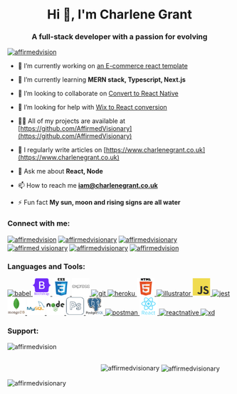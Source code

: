 <h1 align="center">Hi 👋, I'm Charlene Grant</h1>
<h3 align="center">A full-stack developer with a passion for evolving</h3>

<p align="left"> <a href="https://twitter.com/affirmedvision" target="blank"><img src="https://img.shields.io/twitter/follow/affirmedvision?logo=twitter&style=for-the-badge" alt="affirmedvision" /></a> </p>

- 🔭 I’m currently working on [an E-commerce react template](https://github.com/AffirmedVisionary/eCommReact)

- 🌱 I’m currently learning **MERN stack, Typescript, Next.js**

- 👯 I’m looking to collaborate on [Convert to React Native](https://github.com/AffirmedVisionary/blackcodher-react-mybookcase2)

- 🤝 I’m looking for help with [Wix to React conversion](https://github.com/AffirmedVisionary/operationRewritePortfolio)

- 👨‍💻 All of my projects are available at [https://github.com/AffirmedVisionary](https://github.com/AffirmedVisionary)

- 📝 I regularly write articles on [https://www.charlenegrant.co.uk](https://www.charlenegrant.co.uk)

- 💬 Ask me about **React, Node**

- 📫 How to reach me **iam@charlenegrant.co.uk**

- ⚡ Fun fact **My sun, moon and rising signs are all water**

<h3 align="left">Connect with me:</h3>
<p align="left">
<a href="https://twitter.com/affirmedvision" target="blank"><img align="center" src="https://cdn.jsdelivr.net/npm/simple-icons@3.0.1/icons/twitter.svg" alt="affirmedvision" height="30" width="40" /></a>
<a href="https://linkedin.com/in/affirmedvisionary" target="blank"><img align="center" src="https://cdn.jsdelivr.net/npm/simple-icons@3.0.1/icons/linkedin.svg" alt="affirmedvisionary" height="30" width="40" /></a>
<a href="https://instagram.com/affirmedvisionary" target="blank"><img align="center" src="https://cdn.jsdelivr.net/npm/simple-icons@3.0.1/icons/instagram.svg" alt="affirmedvisionary" height="30" width="40" /></a>
<a href="https://www.youtube.com/c/affirmed visionary" target="blank"><img align="center" src="https://cdn.jsdelivr.net/npm/simple-icons@3.0.1/icons/youtube.svg" alt="affirmed visionary" height="30" width="40" /></a>
<a href="https://auth.geeksforgeeks.org/user/affirmedvisionary" target="blank"><img align="center" src="https://cdn.jsdelivr.net/npm/simple-icons@3.0.1/icons/geeksforgeeks.svg" alt="affirmedvisionary" height="30" width="40" /></a>
<a href="https://www.topcoder.com/members/affirmedvision" target="blank"><img align="center" src="https://cdn.jsdelivr.net/npm/simple-icons@3.0.1/icons/topcoder.svg" alt="affirmedvision" height="30" width="40" /></a>
</p>

<h3 align="left">Languages and Tools:</h3>
<p align="left"> <a href="https://babeljs.io/" target="_blank"> <img src="https://www.vectorlogo.zone/logos/babeljs/babeljs-icon.svg" alt="babel" width="40" height="40"/> </a> <a href="https://getbootstrap.com" target="_blank"> <img src="https://raw.githubusercontent.com/devicons/devicon/master/icons/bootstrap/bootstrap-plain-wordmark.svg" alt="bootstrap" width="40" height="40"/> </a> <a href="https://www.w3schools.com/css/" target="_blank"> <img src="https://raw.githubusercontent.com/devicons/devicon/master/icons/css3/css3-original-wordmark.svg" alt="css3" width="40" height="40"/> </a> <a href="https://expressjs.com" target="_blank"> <img src="https://raw.githubusercontent.com/devicons/devicon/master/icons/express/express-original-wordmark.svg" alt="express" width="40" height="40"/> </a> <a href="https://git-scm.com/" target="_blank"> <img src="https://www.vectorlogo.zone/logos/git-scm/git-scm-icon.svg" alt="git" width="40" height="40"/> </a> <a href="https://heroku.com" target="_blank"> <img src="https://www.vectorlogo.zone/logos/heroku/heroku-icon.svg" alt="heroku" width="40" height="40"/> </a> <a href="https://www.w3.org/html/" target="_blank"> <img src="https://raw.githubusercontent.com/devicons/devicon/master/icons/html5/html5-original-wordmark.svg" alt="html5" width="40" height="40"/> </a> <a href="https://www.adobe.com/in/products/illustrator.html" target="_blank"> <img src="https://www.vectorlogo.zone/logos/adobe_illustrator/adobe_illustrator-icon.svg" alt="illustrator" width="40" height="40"/> </a> <a href="https://developer.mozilla.org/en-US/docs/Web/JavaScript" target="_blank"> <img src="https://raw.githubusercontent.com/devicons/devicon/master/icons/javascript/javascript-original.svg" alt="javascript" width="40" height="40"/> </a> <a href="https://jestjs.io" target="_blank"> <img src="https://www.vectorlogo.zone/logos/jestjsio/jestjsio-icon.svg" alt="jest" width="40" height="40"/> </a> <a href="https://www.mongodb.com/" target="_blank"> <img src="https://raw.githubusercontent.com/devicons/devicon/master/icons/mongodb/mongodb-original-wordmark.svg" alt="mongodb" width="40" height="40"/> </a> <a href="https://www.mysql.com/" target="_blank"> <img src="https://raw.githubusercontent.com/devicons/devicon/master/icons/mysql/mysql-original-wordmark.svg" alt="mysql" width="40" height="40"/> </a> <a href="https://nodejs.org" target="_blank"> <img src="https://raw.githubusercontent.com/devicons/devicon/master/icons/nodejs/nodejs-original-wordmark.svg" alt="nodejs" width="40" height="40"/> </a> <a href="https://www.photoshop.com/en" target="_blank"> <img src="https://raw.githubusercontent.com/devicons/devicon/master/icons/photoshop/photoshop-line.svg" alt="photoshop" width="40" height="40"/> </a> <a href="https://www.postgresql.org" target="_blank"> <img src="https://raw.githubusercontent.com/devicons/devicon/master/icons/postgresql/postgresql-original-wordmark.svg" alt="postgresql" width="40" height="40"/> </a> <a href="https://postman.com" target="_blank"> <img src="https://www.vectorlogo.zone/logos/getpostman/getpostman-icon.svg" alt="postman" width="40" height="40"/> </a> <a href="https://reactjs.org/" target="_blank"> <img src="https://raw.githubusercontent.com/devicons/devicon/master/icons/react/react-original-wordmark.svg" alt="react" width="40" height="40"/> </a> <a href="https://reactnative.dev/" target="_blank"> <img src="https://reactnative.dev/img/header_logo.svg" alt="reactnative" width="40" height="40"/> </a> <a href="https://www.adobe.com/products/xd.html" target="_blank"> <img src="https://cdn.worldvectorlogo.com/logos/adobe-xd.svg" alt="xd" width="40" height="40"/> </a> </p>

<h3 align="left">Support:</h3>
<p><a href="https://www.buymeacoffee.com/affirmedvision"> <img align="left" src="https://cdn.buymeacoffee.com/buttons/v2/default-yellow.png" height="50" width="210" alt="affirmedvision" /></a></p><br><br>

<p><img align="left" src="https://github-readme-stats.vercel.app/api/top-langs?username=affirmedvisionary&show_icons=true&locale=en&layout=compact" alt="affirmedvisionary" /></p>

<p>&nbsp;<img align="center" src="https://github-readme-stats.vercel.app/api?username=affirmedvisionary&show_icons=true&locale=en" alt="affirmedvisionary" /></p>

<p><img align="center" src="https://github-readme-streak-stats.herokuapp.com/?user=affirmedvisionary&" alt="affirmedvisionary" /></p>
